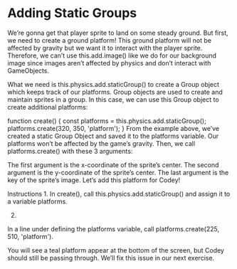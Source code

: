 # Adding Static Groups
We’re gonna get that player sprite to land on some steady ground. But first, we need to create a ground platform! This ground platform will not be affected by gravity but we want it to interact with the player sprite. Therefore, we can’t use this.add.image() like we do for our background image since images aren’t affected by physics and don’t interact with GameObjects.

What we need is this.physics.add.staticGroup() to create a Group object which keeps track of our platforms. Group objects are used to create and maintain sprites in a group. In this case, we can use this Group object to create additional platforms:

function create() {
  const platforms = this.physics.add.staticGroup();
  platforms.create(320, 350, 'platform');
}
From the example above, we’ve created a static Group Object and saved it to the platforms variable. Our platforms won’t be affected by the game’s gravity. Then, we call platforms.create() with these 3 arguments:

The first argument is the x-coordinate of the sprite’s center.
The second argument is the y-coordinate of the sprite’s center.
The last argument is the key of the sprite’s image.
Let’s add this platform for Codey!

Instructions
1.
In create(), call this.physics.add.staticGroup() and assign it to a variable platforms.

2.
In a line under defining the platforms variable, call platforms.create(225, 510, 'platform').

You will see a teal platform appear at the bottom of the screen, but Codey should still be passing through. We’ll fix this issue in our next exercise.

